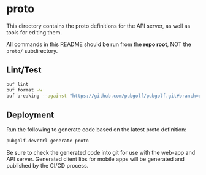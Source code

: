 # proto

This directory contains the proto definitions for the API server, as well as tools for editing them.

All commands in this README should be run from the **repo root**, NOT the `proto/` subdirectory.

## Lint/Test

```bash
buf lint
buf format -w
buf breaking --against "https://github.com/pubgolf/pubgolf.git#branch=develop"
```

## Deployment

Run the following to generate code based on the latest proto definition:

```bash
pubgolf-devctrl generate proto
```

Be sure to check the generated code into git for use with the web-app and API server. Generated client libs for mobile apps will be generated and published by the CI/CD process.
